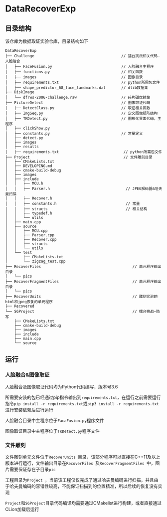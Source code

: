 # DataRecoverExp

## 目录结构

该仓库为数据取证实验仓库，目录结构如下

```
DataRecoverExp
├── Challenge                                       // 擂台挑战相关代码—人脸融合
│   ├── FaceFusion.py                               // 人脸融合主程序
│   ├── functions.py                                // 相关函数
│   ├── images                                      // 图像目录
│   ├── requirements.txt                            // python所需包文件
│   ├── shape_predictor_68_face_landmarks.dat       // dlib数据集
├── DiskImage
│   └── dfrws-2006-challenge.raw                    // 碎片磁盘镜像
├── PictureDetect                                   // 图像取证代码
│   ├── DetectClass.py                              // 取证相关函数
│   ├── ImgSeq.py                                   // 定义图像矩阵结构
│   ├── TKDetect.py                                 // 图形化界面代码，主程序
│   ├── clickShow.py                                   
│   ├── constants.py                                // 常量定义
│   ├── detect.py
│   ├── images
│   ├── results
│   ├── requirements.txt                             // python所需包文件
├── Project                                          // 文件雕刻目录
│   ├── CMakeLists.txt
│   ├── DEVELOPING.md
│   ├── cmake-build-debug
│   ├── images
│   ├── include
│   │   ├── MCU.h
│   │   ├── Parser.h                                  // JPEG解码器&哈夫曼扫描
│   │   ├── Recover.h
│   │   ├── constants.h                               // 常量
│   │   ├── structs                                   // 相关结构
│   │   ├── typedef.h
│   │   └── utils
│   ├── main.cpp
│   ├── source
│   │   ├── MCU.cpp
│   │   ├── Parser.cpp
│   │   ├── Recover.cpp
│   │   ├── structs
│   │   └── utils
│   └── test
│       ├── CMakeLists.txt
│       └── zigzag_test.cpp
├── RecoverFiles                                         // 单元程序输出目录
│   └── pics
├── RecoverFragmentFiles                                 // 单元程序输出目录
│   └── pics
├── RecoverUnits                                         // 雕刻实验的html和jpeg恢复的单元程序
├── Recovered
└── SGProject                                            // 擂台挑战—隐写
    ├── CMakeLists.txt
    ├── cmake-build-debug
    ├── images
    ├── include
    ├── main.cpp
    └── source
```

## 运行

### 人脸融合&图像取证

人脸融合及图像取证代码均为Python代码编写，版本号3.6

所需要安装的包已经通过pip指令输出到`requirements.txt`，在运行之前需要运行指令`pip install -r requirements.txt`或`pip3 install -r requirements.txt`进行安装依赖后进行运行

人脸融合目录中主程序位于`FacaFusion.py`程序文件

图像取证目录中主程序位于`TKDetect.py`程序文件

### 文件雕刻

文件雕刻单元文件位于`RecoverUnits `目录，该部分程序可以直接在C++11及以上版本进行运行，文件输出目录在`RecoverFiles `及`RecoverFragmentFiles `中，图片需要保证存在子目录`pic`

工程目录为`Project `，当前该工程仅仅完成了通过哈夫曼编码进行扫描，并且由于哈夫曼编码的容错性较高，不能保证扫描到的位置精准，所以后续的恢复没有实现

`Project`和`SGProject`目录代码编译均需要通过CMakelist进行构建，或者直接通过CLion加载后运行